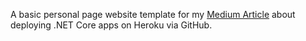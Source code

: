 A basic personal page website template for my [Medium Article](https://medium.com/@gozdemog/net-core-mvc-uygulamas%C4%B1n%C4%B1-github-ile-heroku-%C3%BCzerinde-yay%C4%B1nlamak-80acf3af5d93) about deploying .NET Core apps on Heroku via GitHub.
